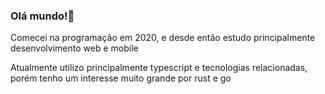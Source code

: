### Olá mundo!🌱

Comecei na programação em 2020, e desde então estudo principalmente desenvolvimento web e mobile

Atualmente utilizo principalmente typescript e tecnologias relacionadas, porém tenho um interesse muito grande por rust e go
